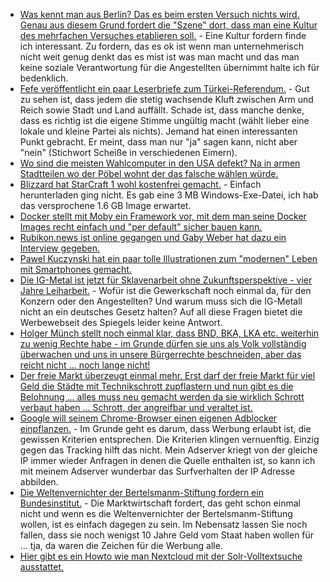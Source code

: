 * [Was kennt man aus Berlin? Das es beim ersten Versuch nichts wird. Genau aus diesem Grund fordert die "Szene" dort, dass man eine Kultur des mehrfachen Versuches etablieren soll.](https://www.heise.de/newsticker/meldung/Firmenpleiten-Start-up-Verband-fordert-Kultur-der-zweiten-Chance-3686599.html) - Eine Kultur fordern finde ich interessant. Zu fordern, das es ok ist wenn man unternehmerisch nicht weit genug denkt das es mist ist was man macht und das man keine soziale Verantwortung für die Angestellten übernimmt halte ich für bedenklich.
* [Fefe veröffentlicht ein paar Leserbriefe zum Türkei-Referendum.](https://blog.fefe.de/?ts=a60b8666) - Gut zu sehen ist, dass jedem die stetig wachsende Kluft zwischen Arm und Reich sowie Stadt und Land auffällt. Schade ist, dass manche denke, dass es richtig ist die eigene Stimme ungültig macht (wählt lieber eine lokale und kleine Partei als nichts). Jemand hat einen interessanten Punkt gebracht. Er meint, dass man nur "ja" sagen kann, nicht aber "nein" (Stichwort Scheiße in verschiedenen Eimern).
* [Wo sind die meisten Wahlcomputer in den USA defekt? Na in armen Stadtteilen wo der Pöbel wohnt der das falsche wählen würde.](https://blog.fefe.de/?ts=a60b16fc)
* [Blizzard hat StarCraft 1 wohl kostenfrei gemacht.](https://www.golem.de/news/blizzard-original-starcraft-kostenlos-verfuegbar-1704-127364.html) - Einfach herunterladen ging nicht. Es gab eine 3 MB Windows-Exe-Datei, ich hab das versprochene 1.6 GB Image erwartet.
* [Docker stellt mit Moby ein Framework vor, mit dem man seine Docker Images recht einfach und "per default" sicher bauen kann.](https://mobyproject.org/)
* [Rubikon.news ist online gegangen und Gaby Weber hat dazu ein Interview gegeben.](https://neue-debatte.com/2017/04/18/die-wuerfel-sind-gefallen-im-gespraech-mit-gaby-weber-ueber-rubikon-news/)
* [Pawel Kuczynski hat ein paar tolle Illustrationen zum "modernen" Leben mit Smartphones gemacht.](http://abduzeedo.com/satirical-illustrations-pawel-kuczynski)
* [Die IG-Metal ist jetzt für Sklavenarbeit ohne Zukunftsperspektive - vier Jahre Leiharbeit.](http://www.spiegel.de/wirtschaft/soziales/leiharbeit-in-deutschland-bis-zu-48-monate-in-der-metallindustrie-moeglich-a-1143881.html) - Wofür ist die Gewerkschaft noch einmal da, für den Konzern oder den Angestellten? Und warum muss sich die IG-Metall nicht an ein deutsches Gesetz halten? Auf all diese Fragen bietet die Werbewebseit des Spiegels leider keine Antwort.
* [Holger Münch stellt noch einmal klar, dass BND, BKA, LKA etc. weiterhin zu wenig Rechte habe - im Grunde dürfen sie uns als Volk vollständig überwachen und uns in unsere Bürgerrechte beschneiden, aber das reicht nicht ... noch lange nicht!](https://blog.fefe.de/?ts=a609b29a)
* [Der freie Markt überzeugt einmal mehr. Erst darf der freie Markt für viel Geld die Städte mit Technikschrott zupflastern und nun gibt es die Belohnung ... alles muss neu gemacht werden da sie wirklich Schrott verbaut haben ... Schrott, der angreifbar und veraltet ist.](https://www.heise.de/newsticker/meldung/Sicherheitsrisiko-Smart-City-Experten-warnen-vor-Angriffen-auf-smarte-Staedte-3687556.html)
* [Google will seinem Chrome-Browser einen eigenen Adblocker einpflanzen.](https://www.golem.de/news/unaufdringliche-werbung-chrome-erhaelt-angeblich-vorinstallierten-adblocker-1704-127397.html) - Im Grunde geht es darum, dass Werbung erlaubt ist, die gewissen Kriterien entsprechen. Die Kriterien klingen vernuenftig. Einzig gegen das Tracking hilft das nicht. Mein Adserver kriegt von der gleiche IP immer wieder Anfragen in denen die Quelle enthalten ist, so kann ich mit meinem Adserver wunderbar das Surfverhalten der IP Adresse abbilden.
* [Die Weltenvernichter der Bertelsmanm-Stiftung fordern ein Bundesinstitut.](https://www.heise.de/newsticker/meldung/Elektronische-Patientenakte-Bertelsmann-Stiftung-fordert-Bundesinstitut-3689319.html) - Die Marktwirtschaft fordert, das geht schon einmal nicht und wenn es die Weltenvernichter der Bertelsmanm-Stiftung wollen, ist es einfach dagegen zu sein. Im Nebensatz lassen Sie noch fallen, dass sie noch wenigst 10 Jahre Geld vom Staat haben wollen für ... tja, da waren die Zeichen für die Werbung alle.
* [Hier gibt es ein Howto wie man Nextcloud mit der Solr-Volltextsuche ausstattet.](https://www.pro-linux.de/kurztipps/2/1879/nextcloud-mit-solr-volltextsuche-ausstatten.html)
